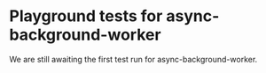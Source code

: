 # Playground tests for async-background-worker
We are still awaiting the first test run for async-background-worker.

